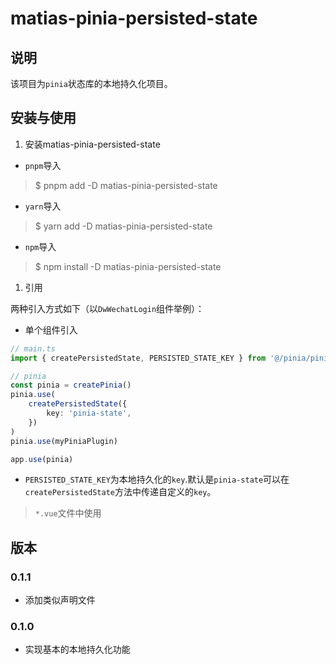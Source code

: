 <!--
 * @Author: matiastang
 * @Date: 2021-12-13 10:12:56
 * @LastEditors: matiastang
 * @LastEditTime: 2022-03-31 19:13:09
 * @FilePath: /matias-pinia-persisted-state/README.md
 * @Description: datumwealth-vue-components
-->
# matias-pinia-persisted-state

## 说明

该项目为`pinia`状态库的本地持久化项目。

## 安装与使用

1. 安装matias-pinia-persisted-state

* `pnpm`导入
> $ pnpm add -D matias-pinia-persisted-state
* `yarn`导入
> $ yarn add -D matias-pinia-persisted-state
* `npm`导入
> $ npm install -D matias-pinia-persisted-state

1. 引用

两种引入方式如下（以`DwWechatLogin`组件举例）：
* 单个组件引入
```ts
// main.ts
import { createPersistedState, PERSISTED_STATE_KEY } from '@/pinia/piniaPersistedState'

// pinia
const pinia = createPinia()
pinia.use(
    createPersistedState({
        key: 'pinia-state',
    })
)
pinia.use(myPiniaPlugin)

app.use(pinia)

```
* `PERSISTED_STATE_KEY`为本地持久化的`key`.默认是`pinia-state`可以在`createPersistedState`方法中传递自定义的`key`。

> `*.vue`文件中使用

## 版本


### 0.1.1

* 添加类似声明文件
### 0.1.0

* 实现基本的本地持久化功能